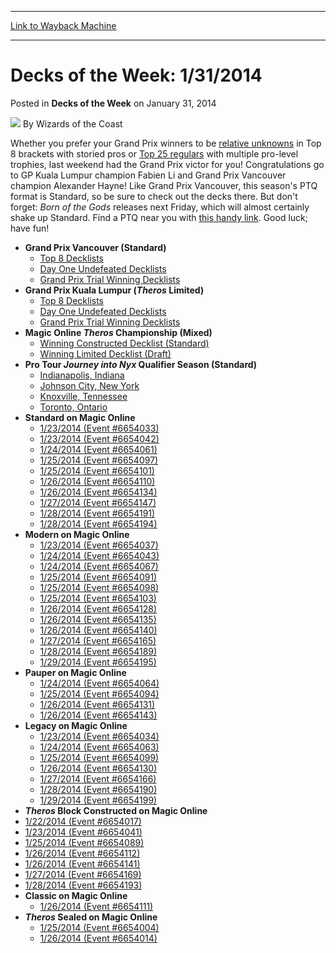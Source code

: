 
---
[Link to Wayback Machine](https://web.archive.org/web/20220121180343/https://magic.wizards.com/en/articles/archive/decks-week-1312014-2014-01-31-0)

[_metadata_:author]:- "Wizards of the Coast"
[_metadata_:description]:- "Whether you prefer your Grand Prix winners to be relative unknowns in Top 8 brackets with storied pros or Top 25 regulars with multiple pro-level trophies, last weekend had the Grand Prix victor for you! Congratulations go to GP Kuala Lumpur champion Fabien Li and Grand Prix Vancouver champion Alexander Hayne! Like Grand Prix Vancouver, this season's PTQ format is Standard, so"
[_metadata_:generator]:- "Drupal 7 (http://drupal.org)"
[_metadata_:node]:- "598686"
[_metadata_:publish_date]:- "2014-01-31"
[_metadata_:source]:- "div-main-content"
[_metadata_:title]:- "Decks of the Week: 1/31/2014"
[_metadata_:wayback_capture_timestamp]:- "2022-01-21 18:03:43"
[_metadata_:wayback_raw_url]:- "https://web.archive.org/web/20220121180343id_/https://magic.wizards.com/en/articles/archive/decks-week-1312014-2014-01-31-0"
[_metadata_:wayback_url]:- "https://magic.wizards.com/en/articles/archive/decks-week-1312014-2014-01-31-0"
---


Decks of the Week: 1/31/2014
============================



 Posted in **Decks of the Week**
 on January 31, 2014 






![](https://media.magic.wizards.com/styles/auth_small/public/images/person/wizards_author.jpg)
By Wizards of the Coast












Whether you prefer your Grand Prix winners to be [relative unknowns](/en/events/coverage/lis-stars-shine-kuala-lumpur) in Top 8 brackets with storied pros or [Top 25 regulars](/en/events/coverage/hayne-wins-third-gp-six-months) with multiple pro-level trophies, last weekend had the Grand Prix victor for you! Congratulations go to GP Kuala Lumpur champion Fabien Li and Grand Prix Vancouver champion Alexander Hayne! Like Grand Prix Vancouver, this season's PTQ format is Standard, so be sure to check out the decks there. But don't forget: *Born of the Gods* releases next Friday, which will almost certainly shake up Standard. Find a PTQ near you with [this handy link](https://www.wizards.com/Magic/TCG/Events.aspx?x=mtg/event/protour/qualifierlist#jou). Good luck; have fun!


* **Grand Prix Vancouver (Standard)**
	+ [Top 8 Decklists](/en/events/coverage/hayne-wins-third-gp-six-months)
	+ [Day One Undefeated Decklists](/en/articles/archive/event-coverage/day-2-coverage-grand-prix-vancouver-2014-2014-01-25)
	+ [Grand Prix Trial Winning Decklists](/en/articles/archive/event-coverage/day-1-coverage-grand-prix-vancouver-2014-2014-01-25)
* **Grand Prix Kuala Lumpur (*Theros* Limited)** 
	+ [Top 8 Decklists](/en/events/coverage/lis-stars-shine-kuala-lumpur)
	+ [Day One Undefeated Decklists](/en/articles/archive/event-coverage/grand-prix-kuala-lumpur-2014-day-2-coverage-2014-01-25)
	+ [Grand Prix Trial Winning Decklists](/en/articles/archive/event-coverage/grand-prix-kuala-lumpur-2014-day-1-coverage-2014-01-25)
* **Magic Online *Theros* Championship (Mixed)** 
	+ [Winning Constructed Decklist (Standard)](http://www.wizards.com/Magic/Magazine/Article.aspx?x=mtg/daily/other/01272014/theroschampionships#constructed)
	+ [Winning Limited Decklist (Draft)](http://www.wizards.com/Magic/Magazine/Article.aspx?x=mtg/daily/other/01272014/theroschampionships#limited)
* **Pro Tour *Journey into Nyx* Qualifier Season (Standard)** 
	+ [Indianapolis, Indiana](/en/articles/archive/event-coverage/pro-tour-journey-nyx-qualifier-season-top-8-standard-decklists-20-21)
	+ [Johnson City, New York](/en/articles/archive/event-coverage/pro-tour-journey-nyx-qualifier-season-top-8-standard-decklists-20-16)
	+ [Knoxville, Tennessee](/en/articles/archive/event-coverage/pro-tour-journey-nyx-qualifier-season-top-8-standard-decklists-20-11)
	+ [Toronto, Ontario](/en/articles/archive/event-coverage/pro-tour-journey-nyx-qualifier-season-top-8-standard-decklists-20-13)
* **Standard on Magic Online**
	+ [1/23/2014 (Event #6654033)](http://archive.wizards.com/Magic/Digital/MagicOnlineTourn.aspx?x=mtg/digital/magiconline/tourn/6654033)
	+ [1/23/2014 (Event #6654042)](http://archive.wizards.com/Magic/Digital/MagicOnlineTourn.aspx?x=mtg/digital/magiconline/tourn/6654042)
	+ [1/24/2014 (Event #6654061)](http://archive.wizards.com/Magic/Digital/MagicOnlineTourn.aspx?x=mtg/digital/magiconline/tourn/6654061)
	+ [1/25/2014 (Event #6654097)](http://archive.wizards.com/Magic/Digital/MagicOnlineTourn.aspx?x=mtg/digital/magiconline/tourn/6654097)
	+ [1/25/2014 (Event #6654101)](http://archive.wizards.com/Magic/Digital/MagicOnlineTourn.aspx?x=mtg/digital/magiconline/tourn/6654101)
	+ [1/26/2014 (Event #6654110)](http://archive.wizards.com/Magic/Digital/MagicOnlineTourn.aspx?x=mtg/digital/magiconline/tourn/6654110)
	+ [1/26/2014 (Event #6654134)](http://archive.wizards.com/Magic/Digital/MagicOnlineTourn.aspx?x=mtg/digital/magiconline/tourn/6654134)
	+ [1/27/2014 (Event #6654147)](http://archive.wizards.com/Magic/Digital/MagicOnlineTourn.aspx?x=mtg/digital/magiconline/tourn/6654147)
	+ [1/28/2014 (Event #6654191)](http://archive.wizards.com/Magic/Digital/MagicOnlineTourn.aspx?x=mtg/digital/magiconline/tourn/6654191)
	+ [1/28/2014 (Event #6654194)](http://archive.wizards.com/Magic/Digital/MagicOnlineTourn.aspx?x=mtg/digital/magiconline/tourn/6654194)
* **Modern on Magic Online**
	+ [1/23/2014 (Event #6654037)](http://archive.wizards.com/Magic/Digital/MagicOnlineTourn.aspx?x=mtg/digital/magiconline/tourn/6654037)
	+ [1/24/2014 (Event #6654043)](http://archive.wizards.com/Magic/Digital/MagicOnlineTourn.aspx?x=mtg/digital/magiconline/tourn/6654043)
	+ [1/24/2014 (Event #6654067)](http://archive.wizards.com/Magic/Digital/MagicOnlineTourn.aspx?x=mtg/digital/magiconline/tourn/6654067)
	+ [1/25/2014 (Event #6654091)](http://archive.wizards.com/Magic/Digital/MagicOnlineTourn.aspx?x=mtg/digital/magiconline/tourn/6654091)
	+ [1/25/2014 (Event #6654098)](http://archive.wizards.com/Magic/Digital/MagicOnlineTourn.aspx?x=mtg/digital/magiconline/tourn/6654098)
	+ [1/25/2014 (Event #6654103)](http://archive.wizards.com/Magic/Digital/MagicOnlineTourn.aspx?x=mtg/digital/magiconline/tourn/6654103)
	+ [1/26/2014 (Event #6654128)](http://archive.wizards.com/Magic/Digital/MagicOnlineTourn.aspx?x=mtg/digital/magiconline/tourn/6654128)
	+ [1/26/2014 (Event #6654135)](http://archive.wizards.com/Magic/Digital/MagicOnlineTourn.aspx?x=mtg/digital/magiconline/tourn/6654135)
	+ [1/26/2014 (Event #6654140)](http://archive.wizards.com/Magic/Digital/MagicOnlineTourn.aspx?x=mtg/digital/magiconline/tourn/6654140)
	+ [1/27/2014 (Event #6654165)](http://archive.wizards.com/Magic/Digital/MagicOnlineTourn.aspx?x=mtg/digital/magiconline/tourn/6654165)
	+ [1/28/2014 (Event #6654189)](http://archive.wizards.com/Magic/Digital/MagicOnlineTourn.aspx?x=mtg/digital/magiconline/tourn/6654189)
	+ [1/29/2014 (Event #6654195)](http://archive.wizards.com/Magic/Digital/MagicOnlineTourn.aspx?x=mtg/digital/magiconline/tourn/6654195)
* **Pauper on Magic Online** 
	+ [1/24/2014 (Event #6654064)](http://archive.wizards.com/Magic/Digital/MagicOnlineTourn.aspx?x=mtg/digital/magiconline/tourn/6654064)
	+ [1/25/2014 (Event #6654094)](http://archive.wizards.com/Magic/Digital/MagicOnlineTourn.aspx?x=mtg/digital/magiconline/tourn/6654094)
	+ [1/26/2014 (Event #6654131)](http://archive.wizards.com/Magic/Digital/MagicOnlineTourn.aspx?x=mtg/digital/magiconline/tourn/6654131)
	+ [1/26/2014 (Event #6654143)](http://archive.wizards.com/Magic/Digital/MagicOnlineTourn.aspx?x=mtg/digital/magiconline/tourn/6654143)
* **Legacy on Magic Online**
	+ [1/23/2014 (Event #6654034)](http://archive.wizards.com/Magic/Digital/MagicOnlineTourn.aspx?x=mtg/digital/magiconline/tourn/6654034)
	+ [1/24/2014 (Event #6654063)](http://archive.wizards.com/Magic/Digital/MagicOnlineTourn.aspx?x=mtg/digital/magiconline/tourn/6654063)
	+ [1/25/2014 (Event #6654099)](http://archive.wizards.com/Magic/Digital/MagicOnlineTourn.aspx?x=mtg/digital/magiconline/tourn/6654099)
	+ [1/26/2014 (Event #6654130)](http://archive.wizards.com/Magic/Digital/MagicOnlineTourn.aspx?x=mtg/digital/magiconline/tourn/6654130)
	+ [1/27/2014 (Event #6654166)](http://archive.wizards.com/Magic/Digital/MagicOnlineTourn.aspx?x=mtg/digital/magiconline/tourn/6654166)
	+ [1/28/2014 (Event #6654190)](http://archive.wizards.com/Magic/Digital/MagicOnlineTourn.aspx?x=mtg/digital/magiconline/tourn/6654190)
	+ [1/29/2014 (Event #6654199)](http://archive.wizards.com/Magic/Digital/MagicOnlineTourn.aspx?x=mtg/digital/magiconline/tourn/6654199)
* ***Theros* Block Constructed on Magic Online**
* [1/22/2014 (Event #6654017)](http://archive.wizards.com/Magic/Digital/MagicOnlineTourn.aspx?x=mtg/digital/magiconline/tourn/6654017)
* [1/23/2014 (Event #6654041)](http://archive.wizards.com/Magic/Digital/MagicOnlineTourn.aspx?x=mtg/digital/magiconline/tourn/6654041)
* [1/25/2014 (Event #6654089)](http://archive.wizards.com/Magic/Digital/MagicOnlineTourn.aspx?x=mtg/digital/magiconline/tourn/6654089)
* [1/26/2014 (Event #6654112)](http://archive.wizards.com/Magic/Digital/MagicOnlineTourn.aspx?x=mtg/digital/magiconline/tourn/6654112)
* [1/26/2014 (Event #6654141)](http://archive.wizards.com/Magic/Digital/MagicOnlineTourn.aspx?x=mtg/digital/magiconline/tourn/6654141)
* [1/27/2014 (Event #6654169)](http://archive.wizards.com/Magic/Digital/MagicOnlineTourn.aspx?x=mtg/digital/magiconline/tourn/6654169)
* [1/28/2014 (Event #6654193)](http://archive.wizards.com/Magic/Digital/MagicOnlineTourn.aspx?x=mtg/digital/magiconline/tourn/6654193)
* **Classic on Magic Online** 
	+ [1/26/2014 (Event #6654111)](http://archive.wizards.com/Magic/Digital/MagicOnlineTourn.aspx?x=mtg/digital/magiconline/tourn/6654111)
* ***Theros* Sealed on Magic Online** 
	+ [1/25/2014 (Event #6654004)](http://archive.wizards.com/Magic/Digital/MagicOnlineTourn.aspx?x=mtg/digital/magiconline/tourn/6654004)
	+ [1/26/2014 (Event #6654014)](http://archive.wizards.com/Magic/Digital/MagicOnlineTourn.aspx?x=mtg/digital/magiconline/tourn/6654014)






